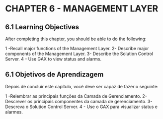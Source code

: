 # CHAPTER 6 - MANAGEMENT LAYER

## 6.1 Learning Objectives
After completing this chapter, you should be able to do the following: 

1 -Recall major functions of the Management Layer. 
2- Describe major components of the Management Layer.
3- Describe the Solution Control Server.
4 - Use GAX to view status and alarms.

## 6.1 Objetivos de Aprendizagem
Depois de concluir este capítulo, você deve ser capaz de fazer o seguinte:

1 -Relembrar as principais funções da Camada de Gerenciamento.
2- Descrever os principais componentes da camada de gerenciamento.
3- Descreva o Solution Control Server.
4 - Use o GAX para visualizar status e alarmes.

